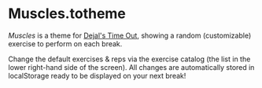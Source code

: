 # Muscles.totheme
_Muscles_ is a theme for [Dejal's Time Out](http://www.dejal.com/timeout/), showing a random (customizable) exercise to perform on each break.

Change the default exercises & reps via the exercise catalog (the list in the lower right-hand side of the screen).
All changes are automatically stored in localStorage ready to be displayed on your next break!

